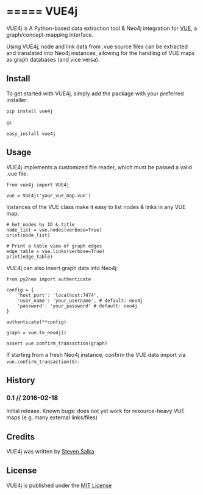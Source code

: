 =====
VUE4j
=====

VUE4j is A Python-based data extraction tool & Neo4j integration for [VUE](http://vue.tufts.edu/), a graph/concept-mapping interface.

Using VUE4j, node and link data from .vue source files can be extracted and translated into Neo4j instances, allowing for the handling of VUE maps as graph databases (and vice versa).

## Install

To get started with VUE4j, simply add the package with your preferred installer:

```pip install vue4j```

or

```easy_install vue4j```

## Usage

VUE4j implements a customized file reader, which must be passed a valid .vue file:

```
from vue4j import VUE4j

vue = VUE4j('your_vue_map.vue')
```

Instances of the VUE class make it easy to list nodes & links in any VUE map:

```
# Get nodes by ID & title
node_list = vue.nodes(verbose=True)
print(node_list)

# Print a table view of graph edges
edge_table = vue.links(verbose=True)
print(edge_table)
```

VUE4j can also insert graph data into Neo4j:

```
from py2neo import authenticate

config = {
    'host_port': 'localhost:7474',
    'user_name': 'your_username', # default: neo4j
    'password': 'your_password' # default: neo4j
}

authenticate(**config)

graph = vue.to_neo4j()

assert vue.confirm_transaction(graph)
```

If starting from a fresh Neo4j instance, confirm the VUE data import via `vue.confirm_transaction(G)`.


## History

### 0.1 // 2016-02-18
Initial release. Known bugs: does not yet work for resource-heavy VUE maps (e.g. many external links/files)

## Credits

VUE4j was written by [Steven Salka](http://ssalka.io)

## License

VUE4j is published under the [MIT License](https://github.com/ssalka/VUE4j/blob/master/LICENSE)